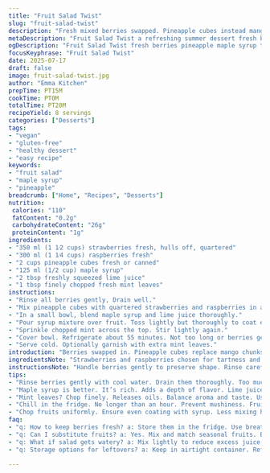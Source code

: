 ```yaml
---
title: "Fruit Salad Twist"
slug: "fruit-salad-twist"
description: "Fresh mixed berries swapped. Pineapple cubes instead mango. Maple-lime syrup swap. Crisp, refreshing. Quick fridge chill. Bright flavors. No nuts, dairy, eggs, gluten. Easy fruit dessert. Simple prep, no cooking. Cold, sweet, tangy. Great summer. Versatile, adaptable to available fruits. Healthy raw sugar alternative."
metaDescription: "Fruit Salad Twist a refreshing summer dessert fresh berries pineapple maple syrup lime mint quick prep cool flavors"
ogDescription: "Fruit Salad Twist fresh berries pineapple maple syrup tangy lime mint a delightful summer treat easy to prepare chilled quick to serve"
focusKeyphrase: "Fruit Salad Twist"
date: 2025-07-17
draft: false
image: fruit-salad-twist.jpg
author: "Emma Kitchen"
prepTime: PT15M
cookTime: PT0M
totalTime: PT20M
recipeYield: 8 servings
categories: ["Desserts"]
tags:
- "vegan"
- "gluten-free"
- "healthy dessert"
- "easy recipe"
keywords:
- "fruit salad"
- "maple syrup"
- "pineapple"
breadcrumb: ["Home", "Recipes", "Desserts"]
nutrition: 
 calories: "110"
 fatContent: "0.2g"
 carbohydrateContent: "26g"
 proteinContent: "1g"
ingredients:
- "350 ml (1 1⁄2 cups) strawberries fresh, hulls off, quartered"
- "300 ml (1 1⁄4 cups) raspberries fresh"
- "2 cups pineapple cubes fresh or canned"
- "125 ml (1/2 cup) maple syrup"
- "2 tbsp freshly squeezed lime juice"
- "1 tbsp finely chopped fresh mint leaves"
instructions:
- "Rinse all berries gently, Drain well."
- "Mix pineapple cubes with quartered strawberries and raspberries in a large bowl."
- "In a small bowl, blend maple syrup and lime juice thoroughly."
- "Pour syrup mixture over fruit. Toss lightly but thoroughly to coat every piece."
- "Sprinkle chopped mint across the top. Stir lightly again."
- "Cover bowl. Refrigerate about 55 minutes. Not too long or berries get soggy."
- "Serve cold. Optionally garnish with extra mint leaves."
introduction: "Berries swapped in. Pineapple cubes replace mango chunks. Maple syrup and lime juice bring sweet-tart zing. Mint shredded finer now. Chill shorter, about 55 minutes tops. Fruit not swimming in juice. Quick dish, needing no cooking. Raw fruit spotlight. Perfect for warm days. Handy if fresh mango missing or out of season. Maple adds deeper sweetness without syrupy heaviness. Lime wakes flavors, makes fruit brighter. Mint cools, adds aroma punch. Simplicity and freshness. Every spoonful with varying texture, juicy and cool. Good for vegan, gluten-free, nut-free diets. Colorful, vibrant plate. Simple prep, healthy dessert or snack. Churning endless combos if desired. Swap fruits further if handy. No fuss."
ingredientsNote: "Strawberries and raspberries chosen for tartness and texture. Pineapple adds juicy sweetness with tropical citrus hints, mimicking mango’s role but lighter. Fresh better but canned okay drained well. Maple syrup replaces simple syrup for richer complexity and antioxidants, pairs better with lime. Lime juice crucial to balance sweetness, avoids flat blandness, adds refreshing note. Mint leaves chopped fine to release oils without overpowering fruit. Use fresh herbs to avoid bitterness. Quantities adjusted slightly to maintain overall volume and taste balance. Can tweak syrup amount to taste or fruit ripeness. Keep all fruits vibrant, avoid overly soft pieces to reduce mushiness after chilling."
instructionsNote: "Handle berries gently to preserve shape. Rinse carefully, drain thoroughly to prevent excess liquid diluting flavors. Stir fruit with syrup mixture just enough to coat surfaces, avoid crushing berries which release extra juice and turn mushy. Maple syrup dissolves fully with lime juice, creating homogenous dressing. Mint added last to keep fresh aroma intact. Refrigerate no more than one hour so fruit keeps texture, flavor freshness intact. Serve chilled but not icy cold. Garnish if desired for visual pop and subtle scent. Can prep an hour ahead comfortably. Adapt times if using softer fruits or room temperature servings desired. Keep bowl covered to prevent absorbing fridge odors."
tips:
- "Rinse berries gently with cool water. Drain them thoroughly. Too much excess water? It will water down flavors. Handle each berry with care. Mushy berries ruin the texture. Prevent crushing. Quick rinse. Avoid soaking too long."
- "Maple syrup is better. It’s rich. Adds a depth of flavor. Lime juice balances sweetness. Adjust syrup based on fruit ripeness. Taste before serving. Prefer sweeter? Add more syrup. Lime is key. Brightness matters."
- "Mint leaves? Chop finely. Releases oils. Balance aroma and taste. Use fresh. Dried mint? Not recommended. Fresh gives vibrancy. Mint brings freshness. Add last to keep scent alive. No overpowering mint flavor."
- "Chill in the fridge. No longer than an hour. Prevent mushiness. Fruit should remain intact. Serve chilled but not too cold. Each bite should be refreshing though not icy. Look for crispness not softness."
- "Chop fruits uniformly. Ensure even coating with syrup. Less mixing helps maintain structure. Avoid over-syruping, might get soggy. Can prep ahead but think timing. Keep covered to prevent fridge odor absorption."
faq:
- "q: How to keep berries fresh? a: Store them in the fridge. Use breathable containers. Avoid washing until ready to use. Quick handling can maintain freshness. Check for soft spots often."
- "q: Can I substitute fruits? a: Yes. Mix and match seasonal fruits. Blueberries work well. Try kiwi or apples. Adjust syrup to balance sweetness. Keep texture in mind. Aim for vibrant colors."
- "q: What if salad gets watery? a: Mix lightly to reduce excess juice. Use fresh fruits to control water content. Pineapple should be drained if canned. Juicier fruits require careful pairing."
- "q: Storage options for leftovers? a: Keep in airtight container. Refrigerate but use quick. Eat within two days for best taste. Fresh fruits lose quality. Monitor for texture changes."

---
```

